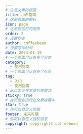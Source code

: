 ```yaml
---
# 这是文章的标题
title: 小白指南
# 这是页面的图标
icon: page
# 这是侧边栏的顺序
order: 2
# 设置作者
author: coffeebean
# 设置写作时间
date: 2023-01-19
# 一个页面可以有多个分类
category:
  - 使用指南
# 一个页面可以有多个标签
tag:
  - 入门
  - 使用指南
# 此页面会在文章列表置顶
sticky: true
# 此页面会出现在文章收藏中
star: true
# 你可以自定义页脚
footer: 未来可期
# 你可以自定义版权信息
copyright: copyright© coffeebean
---
```




